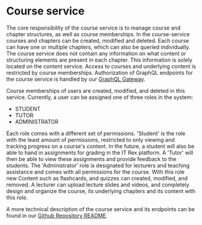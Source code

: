 # Course service

The core responsibility of the course service is to manage course and chapter structures, as well as course memberships. In the course-service courses and chapters can be created, modified and deleted. Each course can have one or multiple chapters, which can also be queried individually.
The course service does not contain any information on what content or structuring elements are present in each chapter. This information is solely located on the content service.
Access to courses and underlying content is restricted by course memberships.
Authorization of GraphQL endpoints for the course service is handled by our [GraphQL Gateway](./gateway-service.md).

Course memberships of users are created, modified, and deleted in this service.
Currently, a user can be assigned one of three roles in the system:
- STUDENT
- TUTOR
- ADMINISTRATOR

Each role comes with a different set of permissions. 'Student' is the role with the least amount of permissions, restricted to only viewing and tracking progress on a course's content.
In the future, a student will also be able to hand in assignments for grading in the IT Rex platform.
A 'Tutor' will then be able to view these assignments and provide feedback to the students.
The 'Administrator' role is designated for lecturers and teaching assistance and comes with all permissions for the course. With this role new Content such as flashcards, and quizzes can created, modified, and removed. A lecturer can upload lecture slides and videos, and completely design and organize the course, its underlying chapters and its content with this role.


A more technical description of the course service and its endpoints can be found in our [Github Repository README](https://github.com/MEITREX/course_service#readme).
